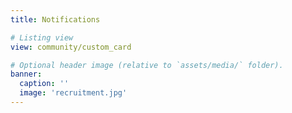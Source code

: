 ```yaml
---
title: Notifications

# Listing view
view: community/custom_card

# Optional header image (relative to `assets/media/` folder).
banner:
  caption: ''
  image: 'recruitment.jpg'
---
```

